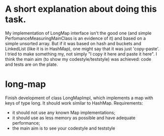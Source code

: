 # A short explanation about doing this task.

My implementation of LongMap interface isn't the good one (and simple PerfomanceMeasuringMainClass is an evidence of it) and based on a simple unsorted array.
But if it was based on hash and buckets and LinkedList (like it is in HashMap), one might say that it was just 'copy-paste'.
I tried to make something my, not simply "I copy it here and paste it here". 
I think the main aim (to show my codestyle/teststyle) was achieved: code and tests are on the plate.

# long-map

Finish development of class LongMapImpl, which implements a map with keys of type long. It should work similar to HashMap. Requirements:
* it should not use any known Map implementations; 
* it should use as less memory as possible and have adequate performance;
* the main aim is to see your codestyle and teststyle 
